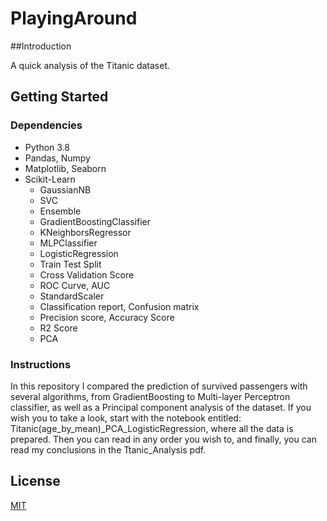 # PlayingAround

##Introduction

A quick analysis of the Titanic dataset.


## Getting Started

### Dependencies

* Python 3.8
* Pandas, Numpy
* Matplotlib, Seaborn
* Scikit-Learn
  * GaussianNB
  * SVC
  * Ensemble
  * GradientBoostingClassifier
  * KNeighborsRegressor
  * MLPClassifier
  * LogisticRegression
  * Train Test Split
  * Cross Validation Score
  * ROC Curve, AUC
  * StandardScaler
  * Classification report, Confusion matrix
  * Precision score, Accuracy Score
  * R2 Score
  * PCA


### Instructions

In this repository I compared the prediction of survived passengers with several algorithms, from GradientBoosting to Multi-layer Perceptron classifier, as well as a Principal component analysis of the dataset.
If you wish you to take a look, start with the notebook entitled: Titanic(age_by_mean)_PCA_LogisticRegression, where all the data is prepared.
Then you can read in any order you wish to, and finally, you can read my conclusions in the Ttanic_Analysis pdf.


## License
[MIT](https://opensource.org/licenses/MIT)
